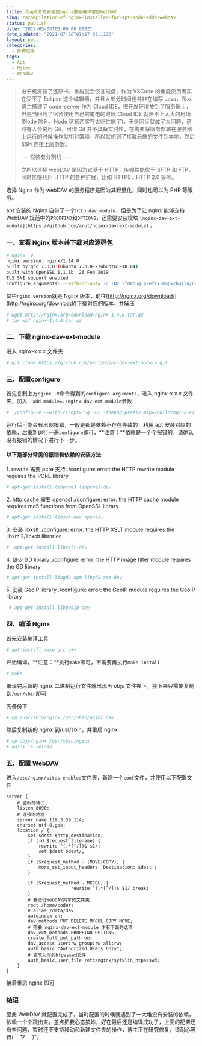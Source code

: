```yaml
---
title: 为apt方式安装的nginx重新编译增加WebDAV
slug: recompilation-of-nginx-installed-for-apt-mode-adds-webdav
status: publish
date: "2019-05-05T00:00:00.000Z"
date_updated: "2021-07-28T07:17:37.117Z"
layout: post
categories:
  - 折腾记录
tags:
  - Apt
  - Nginx
  - Webdav
---
```


> 由于机房装了还原卡，重启就会恢复磁盘，作为 VSCode 的重度使用者实在受不了 Eclipse 这个编辑器，并且大部分时间也并非在编写 Java，所以博主搭建了 code-server 作为 Cloud IDE，把开发环境放到了服务器上，但是当回到了宿舍使用自己的笔电的时候 Cloud IDE 就派不上太大的用场(Node 除外，Node 这东西实在太吃性能了)，于是同步就成了大问题，这时有人会说用 Git，可惜 Git 并不具备实时性，在需要将服务部署在服务器上运行的时候操作就相对繁琐，所以就想到了挂载云端的文件到本地，然后 SSH 连接上服务器。
>
> \--- 假装有分割线 ---
>
> 之所以选择 webDAV 是因为它基于 HTTP，传输性能优于 SFTP 和 FTP， 同时能够利用 HTTP 的各种扩展，比如 HTTPS，HTTP 2.0 等等。

选择 Nginx 作为 webDAV 的服务程序是因为其轻量化，同时也可以为 PHP 等服务。

apt 安装的 Nginx 自带了一个`http_dav_module`，但是为了让 nginx 能够支持 WebDAV 规范中的`PROPFIND`和`OPTIONS`，还需要安装模块 `[nginx-dav-ext-module](https://github.com/arut/nginx-dav-ext-module)` 。

### 一、查看 Nginx 版本并下载对应源码包

```bash
# nginx -V
nginx version: nginx/1.14.0
built by gcc 7.3.0 (Ubuntu 7.3.0-27ubuntu1~18.04)
built with OpenSSL 1.1.1b  26 Feb 2019
TLS SNI support enabled
configure arguments: --with-cc-opt='-g -O2 -fdebug-prefix-map=/build/nginx-FIJPpj/nginx-1.14.0=. -fstack-protector-strong -Wformat -Werror=format-security -fPIC -Wdate-time -D_FORTIFY_SOURCE=2' --with-ld-opt='-Wl,-Bsymbolic-functions -Wl,-z,relro -Wl,-z,now -fPIC' --prefix=/usr/share/nginx --conf-path=/etc/nginx/nginx.conf --http-log-path=/var/log/nginx/access.log --error-log-path=/var/log/nginx/error.log --lock-path=/var/lock/nginx.lock --pid-path=/run/nginx.pid --modules-path=/usr/lib/nginx/modules --http-client-body-temp-path=/var/lib/nginx/body --http-fastcgi-temp-path=/var/lib/nginx/fastcgi --http-proxy-temp-path=/var/lib/nginx/proxy --http-scgi-temp-path=/var/lib/nginx/scgi --http-uwsgi-temp-path=/var/lib/nginx/uwsgi --with-debug --with-pcre-jit --with-http_ssl_module --with-http_stub_status_module --with-http_realip_module --with-http_auth_request_module --with-http_v2_module --with-http_dav_module --with-http_slice_module --with-threads --with-http_addition_module --with-http_geoip_module=dynamic --with-http_gunzip_module --with-http_gzip_static_module --with-http_image_filter_module=dynamic --with-http_sub_module --with-http_xslt_module=dynamic --with-stream=dynamic --with-stream_ssl_module --with-mail=dynamic --with-mail_ssl_module
```

其中`nginx version`就是 Nginx 版本，前往[http://nginx.org/download/](http://nginx.org/download/)下载对应的版本，并解压

```bash
# wget http://nginx.org/download/nginx-1.4.0.tar.gz
# tar xzf nginx-1.4.0.tar.gz
```

### 二、下载 nginx-dav-ext-module

进入 nginx-x.x.x 文件夹

```bash
# git clone https://github.com/arut/nginx-dav-ext-module.git
```

### 三、配置**configure**

首先复制上方`nginx -V`命令得到的`configure arguments`，进入 nginx-x.x.x 文件夹，加入`--add-module=./nginx-dav-ext-module`参数

```bash
# ./configure --with-cc-opt='-g -O2 -fdebug-prefix-map=/build/nginx-FIJPpj/nginx-1.14.0=. -fstack-protector-strong -Wformat -Werror=format-security -fPIC -Wdate-time -D_FORTIFY_SOURCE=2' --with-ld-opt='-Wl,-Bsymbolic-functions -Wl,-z,relro -Wl,-z,now -fPIC' --prefix=/usr/share/nginx --conf-path=/etc/nginx/nginx.conf --http-log-path=/var/log/nginx/access.log --error-log-path=/var/log/nginx/error.log --lock-path=/var/lock/nginx.lock --pid-path=/run/nginx.pid --modules-path=/usr/lib/nginx/modules --http-client-body-temp-path=/var/lib/nginx/body --http-fastcgi-temp-path=/var/lib/nginx/fastcgi --http-proxy-temp-path=/var/lib/nginx/proxy --http-scgi-temp-path=/var/lib/nginx/scgi --http-uwsgi-temp-path=/var/lib/nginx/uwsgi --with-debug --with-pcre-jit --with-http_ssl_module --with-http_stub_status_module --with-http_realip_module --with-http_auth_request_module --with-http_v2_module --with-http_dav_module --with-http_slice_module --with-threads --with-http_addition_module --with-http_geoip_module=dynamic --with-http_gunzip_module --with-http_gzip_static_module --with-http_image_filter_module=dynamic --with-http_sub_module --with-http_xslt_module=dynamic --with-stream=dynamic --with-stream_ssl_module --with-mail=dynamic --with-mail_ssl_module --add-module=./nginx-dav-ext-module
```

运行后可能会有出现报错，一般是都是依赖不存在导致的，利用 apt 安装对应的依赖，后重新运行一遍`configure`即可，**注意：**依赖是一个个报错的，请确认没有报错的情况下进行下一步。

#### 以下是部分常见的报错和依赖的安装方法

1\. rewrite 需要 pcre 支持
./configure: error: the HTTP rewrite module requires the PCRE library

```bash
# apt-get install libpcre3 libpcre3-dev
```

2\. http cache 需要 openssl
./configure: error: the HTTP cache module requires md5 functions from OpenSSL library

```bash
# apt-get install libssl-dev openssl
```

3\. 安装 libxslt
./configure: error: the HTTP XSLT module requires the libxml2/libxslt libraries

```bash
#  apt-get install libxslt-dev
```

4\. 缺少 GD library
./configure: error: the HTTP image filter module requires the GD library

```bash
# apt-get install libgd2-xpm libgd2-xpm-dev
```

5\. 安装 GeoIP library
./configure: error: the GeoIP module requires the GeoIP library

```bash
 # apt-get install libgeoip-dev
```

### 四、编译 Nginx

首先安装编译工具

```bash
# apt install make gcc g++
```

开始编译，**注意：**执行`make`即可，不需要再执行`make install`

```bash
# make
```

编译完后新的 nginx 二进制运行文件就出现再 objs 文件夹下，接下来只需要复制到`/usr/sbin`即可

先备份下

```bash
# cp /usr/sbin/nginx /usr/sbin/nginx.bak
```

然后复制新的 nginx 到/usr/sbin，并重启 nginx

```bash
# cp objs/nginx /usr/sbin/nginx
# nginx -s reload
```

### 五、配置 WebDAV

进入`/etc/nginx/sites-enabled`文件夹，新建一个`conf`文件，并使用以下配置文件

```nginx
server {
    # 监听的端口
    listen 8090;
    # 连接的地址
    server_name 119.3.59.114;
    charset utf-8,gbk;
    location / {
        set $dest $http_destination;
        if (-d $request_filename) {
            rewrite ^(.*[^/])$ $1/;
            set $dest $dest/;
        }
        if ($request_method ~ (MOVE|COPY)) {
            more_set_input_headers 'Destination: $dest';
        }

        if ($request_method ~ MKCOL) {
                        rewrite ^(.*[^/])$ $1/ break;
        }
        # 要进行WebDAV共享的文件夹
        root /home/coder;
        # alias /data/dav;
        autoindex on;
        dav_methods PUT DELETE MKCOL COPY MOVE;
        # 需要 nginx-dav-ext-module 才有下面的选项
        dav_ext_methods PROPFIND OPTIONS;
        create_full_put_path on;
        dav_access user:rw group:rw all:rw;
        auth_basic "Authorized Users Only";
        # 更改为你的htpasswd文件
        auth_basic_user_file /etc/nginx/syfxlin_htpasswd;
    }
}
```

接着重启 nginx 即可

### 结语

至此 WebDAV 就配置完成了，当时配置的时候就遇到了一大堆没有安装的依赖，依赖一个个跳出来，差点把我心态搞炸，好在最后还是编译成功了，上面的配置还有些问题，暂时还不支持移动和新建文件夹的操作，博主正在研究修复，请耐心等待(￣ ▽ ￣)"。
